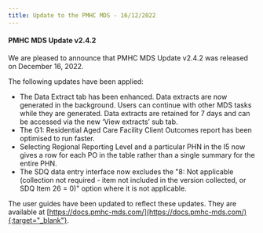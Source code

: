 ```yaml
---
title: Update to the PMHC MDS - 16/12/2022
---
```


#### PMHC MDS Update v2.4.2 ####

We are pleased to announce that PMHC MDS Update v2.4.2 was released on 
December 16, 2022.

The following updates have been applied:
* The Data Extract tab has been enhanced. Data extracts are now generated in 
  the background. Users can continue with other MDS tasks while they are 
  generated. Data extracts are retained for 7 days and can be accessed via 
  the new ‘View extracts’ sub tab.
* The G1: Residential Aged Care Facility Client Outcomes report has been 
  optimised to run faster.
* Selecting Regional Reporting Level and a particular PHN in the I5 now gives 
  a row for each PO in the table rather than a single summary for the entire 
  PHN.
* The SDQ data entry interface now excludes the "8: Not applicable (collection 
  not required - item not included in the version collected, or SDQ Item 26 
  = 0)" option where it is not applicable.

The user guides have been updated to reflect these updates. They are available
at [https://docs.pmhc-mds.com/](https://docs.pmhc-mds.com/){:target="_blank"}.